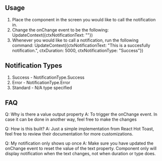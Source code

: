 ## Usage

1. Place the component in the screen you would like to call the notification in.
2. Change the onChange event to be the following: UpdateContext({ctxNotificationText: ""})
3. Whenever you would like to call a notification, run the following command: UpdateContext({ctxNotificationText: "This is a succesfully notification.", ctxDuration: 5000, ctxNotificationType: "Success"})

## Notification Types

1. Success - NotificationType.Success
2. Error - NotificationType.Error
3. Standard - N/A type specified

## FAQ
Q: Why is there a value output property
A: To trigger the onChange event. In case it can be done in another way, feel free to make the changes

Q: How is this built?
A: Just a simple implementation from React Hot Toast, feel free to review their documentation for more customizations.

Q: My notification only shows up once
A: Make sure you have updated the onChange event to reset the value of the text property. Component only will display notification when the text changes, not when duration or type does.

